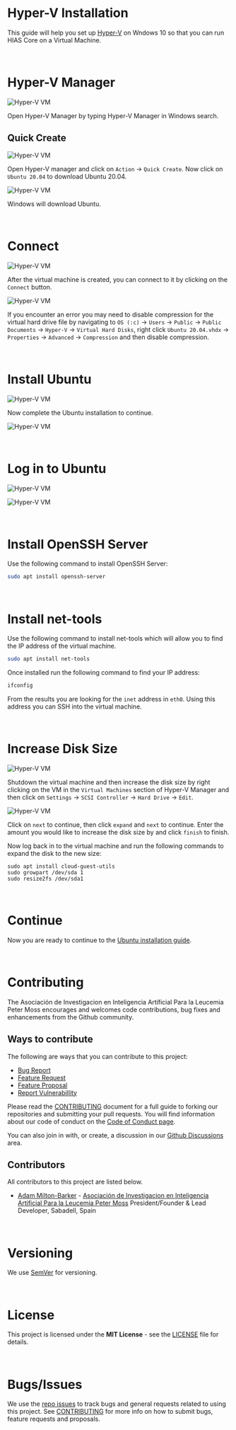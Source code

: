 # Hyper-V Installation

This guide will help you set up [Hyper-V](https://docs.microsoft.com/en-us/virtualization/hyper-v-on-windows/quick-start/enable-hyper-v) on Wndows 10 so that you can run HIAS Core on a Virtual Machine.

&nbsp;

# Hyper-V Manager
![Hyper-V VM](../img/hyper-v.jpg)

Open Hyper-V Manager by typing Hyper-V Manager in Windows search.

## Quick Create
![Hyper-V VM](../img/hyper-v-quick-create.jpg)

Open Hyper-V manager and click on `Action` -> `Quick Create`. Now click on `Ubuntu 20.04` to download Ubuntu 20.04.

![Hyper-V VM](../img/hyper-v-download-ubuntu.jpg)

Windows will download Ubuntu.

&nbsp;

# Connect
![Hyper-V VM](../img/hyper-v-ubuntu-created.jpg)

After the virtual machine is created, you can connect to it by clicking on the `Connect` button.

![Hyper-V VM](../img/hyper-v-connect.jpg)

If you encounter an error you may need to disable compression for the virtual hard drive file by navigating to `OS (:c)` -> `Users` -> `Public` -> `Public Documents` -> `Hyper-V` -> `Virtual Hard Disks`, right click `Ubuntu 20.04.vhdx` -> `Properties` -> `Advanced` -> `Compression` and then disable compression.

&nbsp;

# Install Ubuntu
![Hyper-V VM](../img/hyper-v-install-ubuntu.jpg)

Now complete the Ubuntu installation to continue.

![Hyper-V VM](../img/hyper-v-ubuntu-installation.jpg)

&nbsp;

# Log in to Ubuntu
![Hyper-V VM](../img/hyper-v-ubuntu-login.jpg)

![Hyper-V VM](../img/hyper-v-ubuntu-logged-in.jpg)

&nbsp;

# Install OpenSSH Server

Use the following command to install OpenSSH Server:

``` bash
sudo apt install openssh-server
```

&nbsp;

# Install net-tools

Use the following command to install net-tools which will allow you to find the IP address of the virtual machine.

``` bash
sudo apt install net-tools
```
Once installed run the following command to find your IP address:

``` bash
ifconfig
```

From the results you are looking for the `inet` address in `eth0`. Using this address you can SSH into the virtual machine.

&nbsp;

# Increase Disk Size
![Hyper-V VM](../img/hyper-v-edit-disk-size.jpg)

Shutdown the virtual machine and then increase the disk size by right clicking on the VM in the `Virtual Machines` section of Hyper-V Manager and then click on `Settings` -> `SCSI Controller` -> `Hard Drive` -> `Edit`.

![Hyper-V VM](../img/hyper-v-edit-disk-size-expand.jpg)

Click on `next` to continue, then click `expand` and `next` to continue. Enter the amount you would like to increase the disk size by and click `finish` to finish.

Now log back in to the virtual machine and run the following commands to expand the disk to the new size:

```
sudo apt install cloud-guest-utils
sudo growpart /dev/sda 1
sudo resize2fs /dev/sda1
```

&nbsp;

# Continue

Now you are ready to continue to the [Ubuntu installation guide](ubuntu.md).

&nbsp;

# Contributing
The Asociación de Investigacion en Inteligencia Artificial Para la Leucemia Peter Moss encourages and welcomes code contributions, bug fixes and enhancements from the Github community.

## Ways to contribute

The following are ways that you can contribute to this project:

- [Bug Report](https://github.com/aiial/hias-core/issues/new?assignees=&labels=&template=bug_report.md&title=)
- [Feature Request](https://github.com/aiial/hias-core/issues/new?assignees=&labels=&template=feature_request.md&title=)
- [Feature Proposal](https://github.com/aiial/hias-core/issues/new?assignees=&labels=&template=feature-proposal.md&title=)
- [Report Vulnerabillity](https://github.com/aiial/hias-core/issues/new?assignees=&labels=&template=report-a-vulnerability.md&title=)

Please read the [CONTRIBUTING](https://github.com/aiial/hias-core/blob/master/CONTRIBUTING.md "CONTRIBUTING") document for a full guide to forking our repositories and submitting your pull requests. You will find information about our code of conduct on the [Code of Conduct page](https://github.com/aiial/hias-core/blob/master/CODE-OF-CONDUCT.md "Code of Conduct page").

You can also join in with, or create, a discussion in our [Github Discussions](https://github.com/aiial/HIASCDI/discussions) area.

## Contributors

All contributors to this project are listed below.

- [Adam Milton-Barker](https://www.leukemiaairesearch.com/association/volunteers/adam-milton-barker "Adam Milton-Barker") - [Asociación de Investigacion en Inteligencia Artificial Para la Leucemia Peter Moss](https://www.leukemiaresearchassociation.ai "Asociación de Investigacion en Inteligencia Artificial Para la Leucemia Peter Moss") President/Founder & Lead Developer, Sabadell, Spain

&nbsp;

# Versioning
We use [SemVer](https://semver.org/) for versioning.

&nbsp;

# License
This project is licensed under the **MIT License** - see the [LICENSE](https://github.com/aiial/hias-core/blob/master/LICENSE "LICENSE") file for details.

&nbsp;

# Bugs/Issues
We use the [repo issues](https://github.com/aiial/hias-core/issues "repo issues") to track bugs and general requests related to using this project. See [CONTRIBUTING](https://github.com/aiial/hias-core/blob/master/CONTRIBUTING.md "CONTRIBUTING") for more info on how to submit bugs, feature requests and proposals.
